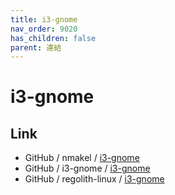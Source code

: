 ```yaml
---
title: i3-gnome
nav_order: 9020
has_children: false
parent: 連結
---
```



# i3-gnome

## Link

* GitHub / nmakel / [i3-gnome](https://github.com/nmakel/i3-gnome)
* GitHub / i3-gnome / [i3-gnome](https://github.com/i3-gnome/i3-gnome)
* GitHub / regolith-linux / [i3-gnome](https://github.com/regolith-linux/i3-gnome-flashback)
